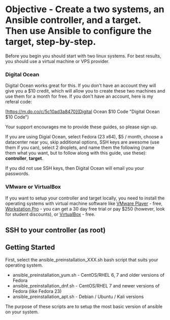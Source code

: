 # Objective - Create a two systems, an Ansible controller, and a target. Then use Ansible to configure the target, step-by-step.

Before you begin you should start with two linux systems. For best results, you should use a virtual machine or VPS provider. 

### Digital Ocean
Digital Ocean works great for this. If you don't have an account they will give you a $10 credit, which will allow you to create these two machines and use them for a month for free. If you don't have an account, here is my referal code:  

[https://m.do.co/c/5c10ad3a8470](Digital Ocean $10 Code "Digital Ocean $10 Code")  

Your support encourages me to provide these guides, so please sign up.

If you are using Digial Ocean, select Fedora (23 x64), $5 / month, choose a datacenter near you, skip additional options, SSH keys are awesome (use them if you can), select 2 droplets, and name them the following (name them what you want, but to follow along with this guide, use these): **controller**, **target**.

If you did not use SSH keys, then Digital Ocean will email you your passwords.

### VMware or VirtualBox
If you want to setup your controller and target locally, you need to install the operating systems with virtual machine software like [VMware Player](http://www.vmware.com/products/player/ "VMware Player") - free, [Workstation Pro](http://www.vmware.com/products/workstation/ "Workstation Pro") - you can get a 30 day free trial or pay $250 (however, look for student discounts), or [VirtualBox](https://www.virtualbox.org/ "VirtualBox") - free.

## SSH to your controller (as root)


## Getting Started

First, select the ansible_preinstallation_XXX.sh bash script that suits your operating system. 

- ansible_preinstallation_yum.sh - CentOS/RHEL 6, 7 and older versions of Fedora
- ansible_preinstallation_dnf.sh - CentOS/RHEL 7 and newer versions of Fedora (like Fedora 23)
- ansible_preinstallation_apt.sh - Debian / Ubuntu / Kali versions

The purpose of these scripts are to setup the most basic version of ansible on your system.
